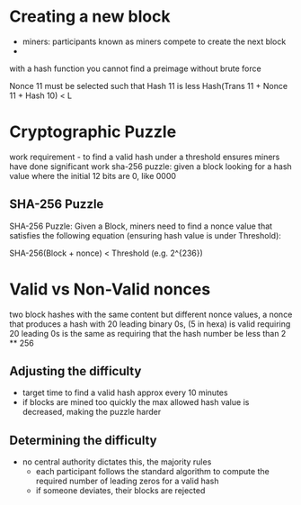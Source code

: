 # Creating a new block
- miners: participants known as miners compete to create the next block
- 
with a hash function you cannot find a preimage without brute force

Nonce 11 must be selected such that Hash 11 is less
Hash(Trans 11 + Nonce 11 + Hash 10) < L

# Cryptographic Puzzle

work requirement - to find a valid hash under a threshold ensures miners have done significant work
sha-256 puzzle: given a block
looking for a hash value where the initial 12 bits are 0, like 0000

## SHA-256 Puzzle

SHA-256 Puzzle: Given a Block, miners need to find a nonce value that satisfies the
following equation (ensuring hash value is under Threshold):

SHA-256(Block + nonce) < Threshold (e.g. 2^{236})

# Valid vs Non-Valid nonces

two block hashes with the same content but different nonce values, a nonce that produces a hash with 20 leading binary 0s, (5 in hexa) is valid
requiring 20 leading 0s is the same as requiring that the hash number be less than 2 ** 256

## Adjusting the difficulty

- target time to find a valid hash approx every 10 minutes
- if blocks are mined too quickly the max allowed hash value is decreased, making the puzzle harder

## Determining the difficulty
- no central authority dictates this, the majority rules
  - each participant follows the standard algorithm to compute the required number of leading zeros for a valid hash
  - if someone deviates, their blocks are rejected


